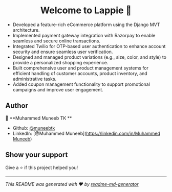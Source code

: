 <h1 align="center">Welcome to Lappie 👋</h1>
<p>
</p>

* Developed a feature-rich eCommerce platform using the Django MVT architecture.
* Implemented payment gateway integration with Razorpay to enable seamless and secure online transactions.
* Integrated Twilio for OTP-based user authentication to enhance account security and ensure seamless user verification.
* Designed and managed product variations (e.g., size, color, and style) to provide a personalized shopping experience.
* Built comprehensive user and product management systems for efficient handling of customer accounts, product inventory, and administrative tasks.
* Added coupon management functionality to support promotional campaigns and improve user engagement.




## Author

👤 **Muhammed Muneeb TK **

* Github: [@muneebtk](https://github.com/muneebtk)
* LinkedIn: [@Muhammed Muneeb]([https://linkedin.com/in/Muhammed Muneeb](https://www.linkedin.com/in/muhammed-muneeb-61a370245))

## Show your support

Give a ⭐️ if this project helped you!

***
_This README was generated with ❤️ by [readme-md-generator](https://github.com/kefranabg/readme-md-generator)_

